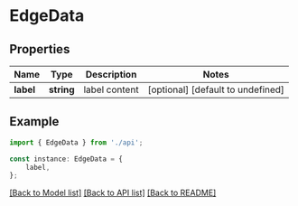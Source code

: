 # EdgeData


## Properties

Name | Type | Description | Notes
------------ | ------------- | ------------- | -------------
**label** | **string** | label content | [optional] [default to undefined]

## Example

```typescript
import { EdgeData } from './api';

const instance: EdgeData = {
    label,
};
```

[[Back to Model list]](../README.md#documentation-for-models) [[Back to API list]](../README.md#documentation-for-api-endpoints) [[Back to README]](../README.md)
